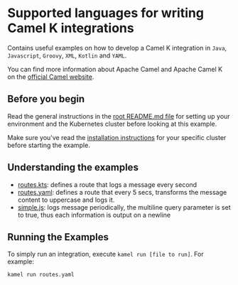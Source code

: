 # Supported languages for writing Camel K integrations

Contains useful examples on how to develop a Camel K integration in `Java`, `Javascript`, `Groovy`, `XML`, `Kotlin` and `YAML`.

You can find more information about Apache Camel and Apache Camel K on the [official Camel website](https://camel.apache.org).

## Before you begin

Read the general instructions in the [root README.md file](/README.md) for setting up your environment and the Kubernetes cluster before looking at this example.

Make sure you've read the [installation instructions](https://camel.apache.org/camel-k/latest/installation/installation.html) for your specific
cluster before starting the example.

## Understanding the examples
- [routes.kts](./routes.kts): defines a route that logs a message every second
- [routes.yaml](./hello.xml): defines a route that every 5 secs, transforms the message content to uppercase and logs it.
- [simple.js](./simple.js): logs message periodically, the multiline query parameter is set to true, thus each information is output on a newline

## Running the Examples
To simply run an integration, execute `kamel run [file to run]`. For example:
```
kamel run routes.yaml
```